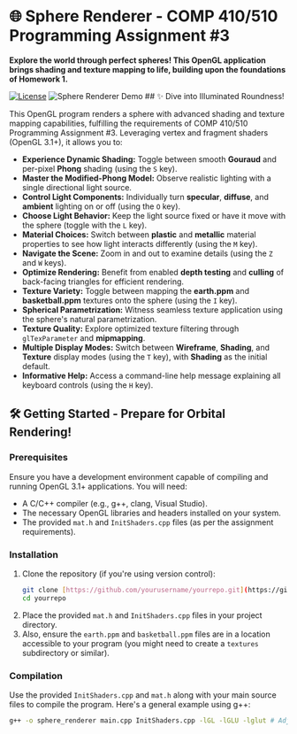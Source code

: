 # 🌐 Sphere Renderer - COMP 410/510 Programming Assignment #3

**Explore the world through perfect spheres! This OpenGL application brings shading and texture mapping to life, building upon the foundations of Homework 1.**

[![License](https://img.shields.io/badge/license-MIT-blue.svg)](https://opensource.org/licenses/MIT) ![Sphere Renderer Demo](path/to/your/cool_sphere_render.gif) ## ✨ Dive into Illuminated Roundness!

This OpenGL program renders a sphere with advanced shading and texture mapping capabilities, fulfilling the requirements of COMP 410/510 Programming Assignment #3. Leveraging vertex and fragment shaders (OpenGL 3.1+), it allows you to:

* **Experience Dynamic Shading:** Toggle between smooth **Gouraud** and per-pixel **Phong** shading (using the `S` key).
* **Master the Modified-Phong Model:** Observe realistic lighting with a single directional light source.
* **Control Light Components:** Individually turn **specular**, **diffuse**, and **ambient** lighting on or off (using the `O` key).
* **Choose Light Behavior:** Keep the light source fixed or have it move with the sphere (toggle with the `L` key).
* **Material Choices:** Switch between **plastic** and **metallic** material properties to see how light interacts differently (using the `M` key).
* **Navigate the Scene:** Zoom in and out to examine details (using the `Z` and `W` keys).
* **Optimize Rendering:** Benefit from enabled **depth testing** and **culling** of back-facing triangles for efficient rendering.
* **Texture Variety:** Toggle between mapping the **earth.ppm** and **basketball.ppm** textures onto the sphere (using the `I` key).
* **Spherical Parametrization:** Witness seamless texture application using the sphere's natural parametrization.
* **Texture Quality:** Explore optimized texture filtering through `glTexParameter` and **mipmapping**.
* **Multiple Display Modes:** Switch between **Wireframe**, **Shading**, and **Texture** display modes (using the `T` key), with **Shading** as the initial default.
* **Informative Help:** Access a command-line help message explaining all keyboard controls (using the `H` key).

## 🛠️ Getting Started - Prepare for Orbital Rendering!

### Prerequisites

Ensure you have a development environment capable of compiling and running OpenGL 3.1+ applications. You will need:

* A C/C++ compiler (e.g., g++, clang, Visual Studio).
* The necessary OpenGL libraries and headers installed on your system.
* The provided `mat.h` and `InitShaders.cpp` files (as per the assignment requirements).

### Installation

1.  Clone the repository (if you're using version control):
    ```bash
    git clone [https://github.com/yourusername/yourrepo.git](https://github.com/yourusername/yourrepo.git)
    cd yourrepo
    ```
2.  Place the provided `mat.h` and `InitShaders.cpp` files in your project directory.
3.  Also, ensure the `earth.ppm` and `basketball.ppm` files are in a location accessible to your program (you might need to create a `textures` subdirectory or similar).

### Compilation

Use the provided `InitShaders.cpp` and `mat.h` along with your main source files to compile the program. Here's a general example using g++:

```bash
g++ -o sphere_renderer main.cpp InitShaders.cpp -lGL -lGLU -lglut # Adjust linker flags based on your system
